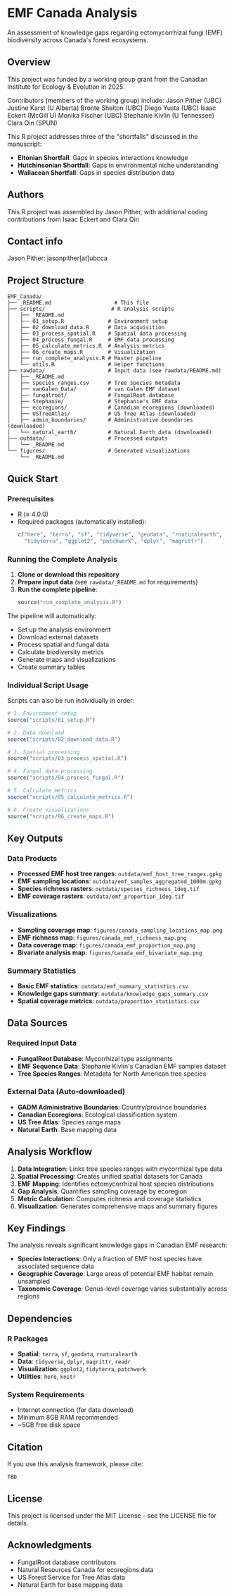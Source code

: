# EMF Canada Analysis

An assessment of knowledge gaps regarding ectomycorrhizal fungi (EMF) biodiversity across Canada's forest ecosystems.

## Overview

This project was funded by a working group grant from the Canadian Institute for Ecology & Evolution in 2025.

Contributors (members of the working group) include:
Jason Pither (UBC)
Justine Karst (U Alberta)
Bronte Shelton (UBC)
Diego Yusta (UBC)
Isaac Eckert (McGill U)
Monika Fischer (UBC)
Stephanie Kivlin (U Tennessee)
Clara Qin (SPUN)

This R project addresses three of the "shortfalls" discussed in the manuscript:
 
- **Eltonian Shortfall**: Gaps in species interactions knowledge
- **Hutchinsonian Shortfall**: Gaps in environmental niche understanding  
- **Wallacean Shortfall**: Gaps in species distribution data

## Authors

This R project was assembled by Jason Pither, with additional coding contributions from Isaac Eckert and Clara Qin

## Contact info

Jason Pither: jason<dot>pither[at]ubc<dot>ca

## Project Structure

```
EMF_Canada/
├── _README.md                    # This file
├── scripts/                     # R analysis scripts
│   ├── _README.md
│   ├── 01_setup.R              # Environment setup
│   ├── 02_download_data.R      # Data acquisition
│   ├── 03_process_spatial.R    # Spatial data processing
│   ├── 04_process_fungal.R     # EMF data processing
│   ├── 05_calculate_metrics.R  # Analysis metrics
│   ├── 06_create_maps.R        # Visualization
│   ├── run_complete_analysis.R # Master pipeline
│   └── utils.R                 # Helper functions
├── rawdata/                    # Input data (see rawdata/README.md)
│   ├── _README.md
│   ├── species_ranges.csv      # Tree species metadata
│   ├── vanGalen_Data/          # van Galen EMF dataset
│   ├── fungalroot/             # FungalRoot database
│   ├── Stephanie/              # Stephanie's EMF data
│   ├── ecoregions/             # Canadian ecoregions (downloaded)
│   ├── USTreeAtlas/            # US Tree Atlas (downloaded)
│   ├── admin_boundaries/       # Administrative boundaries (downloaded)
│   └── natural_earth/          # Natural Earth data (downloaded)
├── outdata/                    # Processed outputs
│   └── _README.md
└── figures/                    # Generated visualizations
    └── _README.md
```

## Quick Start

### Prerequisites

- R (≥ 4.0.0)
- Required packages (automatically installed):
  ```r
  c("here", "terra", "sf", "tidyverse", "geodata", "rnaturalearth", 
    "tidyterra", "ggplot2", "patchwork", "dplyr", "magrittr")
  ```

### Running the Complete Analysis

1. **Clone or download this repository**
2. **Prepare input data** (see `rawdata/_README.md` for requirements)
3. **Run the complete pipeline**:
   ```r
   source("run_complete_analysis.R")
   ```

The pipeline will automatically:
- Set up the analysis environment
- Download external datasets  
- Process spatial and fungal data
- Calculate biodiversity metrics
- Generate maps and visualizations
- Create summary tables

### Individual Script Usage

Scripts can also be run individually in order:

```r
# 1. Environment setup
source("scripts/01_setup.R")

# 2. Data download  
source("scripts/02_download_data.R")

# 3. Spatial processing
source("scripts/03_process_spatial.R")

# 4. Fungal data processing
source("scripts/04_process_fungal.R")

# 5. Calculate metrics
source("scripts/05_calculate_metrics.R")

# 6. Create visualizations
source("scripts/06_create_maps.R")
```

## Key Outputs

### Data Products
- **Processed EMF host tree ranges**: `outdata/emf_host_tree_ranges.gpkg`
- **EMF sampling locations**: `outdata/emf_samples_aggregated_1000m.gpkg`
- **Species richness rasters**: `outdata/species_richness_1deg.tif`
- **EMF coverage rasters**: `outdata/emf_proportion_1deg.tif`

### Visualizations
- **Sampling coverage map**: `figures/canada_sampling_locations_map.png`
- **EMF richness map**: `figures/canada_emf_richness_map.png`
- **Data coverage map**: `figures/canada_emf_proportion_map.png`  
- **Bivariate analysis map**: `figures/canada_emf_bivariate_map.png`

### Summary Statistics
- **Basic EMF statistics**: `outdata/emf_summary_statistics.csv`
- **Knowledge gaps summary**: `outdata/knowledge_gaps_summary.csv`
- **Spatial coverage metrics**: `outdata/proportion_statistics.csv`

## Data Sources

### Required Input Data
- **FungalRoot Database**: Mycorrhizal type assignments
- **EMF Sequence Data**: Stephanie Kivlin's Canadian EMF samples dataset
- **Tree Species Ranges**: Metadata for North American tree species

### External Data (Auto-downloaded)
- **GADM Administrative Boundaries**: Country/province boundaries
- **Canadian Ecoregions**: Ecological classification system
- **US Tree Atlas**: Species range maps
- **Natural Earth**: Base mapping data

## Analysis Workflow

1. **Data Integration**: Links tree species ranges with mycorrhizal type data
2. **Spatial Processing**: Creates unified spatial datasets for Canada
3. **EMF Mapping**: Identifies ectomycorrhizal host species distributions
4. **Gap Analysis**: Quantifies sampling coverage by ecoregion
5. **Metric Calculation**: Computes richness and coverage statistics
6. **Visualization**: Generates comprehensive maps and summary figures

## Key Findings

The analysis reveals significant knowledge gaps in Canadian EMF research:

- **Species Interactions**: Only a fraction of EMF host species have associated sequence data
- **Geographic Coverage**: Large areas of potential EMF habitat remain unsampled
- **Taxonomic Coverage**: Genus-level coverage varies substantially across regions

## Dependencies

### R Packages
- **Spatial**: `terra`, `sf`, `geodata`, `rnaturalearth`
- **Data**: `tidyverse`, `dplyr`, `magrittr`, `readr`
- **Visualization**: `ggplot2`, `tidyterra`, `patchwork`
- **Utilities**: `here`, `knitr`

### System Requirements
- Internet connection (for data download)
- Minimum 8GB RAM recommended
- ~5GB free disk space

## Citation

If you use this analysis framework, please cite:

```
TBD
```

## License

This project is licensed under the MIT License - see the LICENSE file for details.

## Acknowledgments

- FungalRoot database contributors
- Natural Resources Canada for ecoregions data
- US Forest Service for Tree Atlas data
- Natural Earth for base mapping data